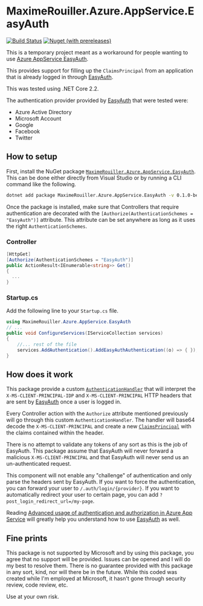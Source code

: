 # MaximeRouiller.Azure.AppService.EasyAuth

[![Build Status](https://dev.azure.com/marouill/Azure.AppService.EasyAuth/_apis/build/status/MaximRouiller.MaximeRouiller.Azure.AppService.EasyAuth?branchName=master)](https://dev.azure.com/marouill/Azure.AppService.EasyAuth/_build/latest?definitionId=5&branchName=master)
[![Nuget (with prereleases)](https://img.shields.io/nuget/vpre/MaximeRouiller.Azure.AppService.EasyAuth.svg)][NuGetPackage]

This is a temporary project meant as a workaround for people wanting to use [Azure AppService EasyAuth][EasyAuth].

This provides support for filling up the `ClaimsPrincipal` from an application that is already logged in through [EasyAuth][EasyAuth].

This was tested using .NET Core 2.2.

The authentication provider provided by [EasyAuth][EasyAuth] that were tested were:

* Azure Active Directory
* Microsoft Account
* Google
* Facebook
* Twitter

## How to setup

First, install the NuGet package [`MaximeRouiller.Azure.AppService.EasyAuth`](https://www.nuget.org/packages/MaximeRouiller.Azure.AppService.EasyAuth/). This can be done either directly from Visual Studio or by running a CLI command like the following.

```bash
dotnet add package MaximeRouiller.Azure.AppService.EasyAuth -v 0.1.0-beta82
```

Once the package is installed, make sure that Controllers that require authentication are decorated with the `[Authorize(AuthenticationSchemes = "EasyAuth")]` attribute. This attribute can be set anywhere as long as it uses the right `AuthenticationSchemes`.

### Controller

```csharp
[HttpGet]
[Authorize(AuthenticationSchemes = "EasyAuth")]
public ActionResult<IEnumerable<string>> Get()
{
  ...
}
```

### Startup.cs

Add the following line to your `Startup.cs` file.

```csharp
using MaximeRouiller.Azure.AppService.EasyAuth
// ...
public void ConfigureServices(IServiceCollection services)
{
    //... rest of the file
    services.AddAuthentication().AddEasyAuthAuthentication((o) => { });
}
```

## How does it work

This package provide a custom [`AuthenticationHandler`](https://docs.microsoft.com/dotnet/api/microsoft.aspnetcore.authentication.authenticationhandler-1?view=aspnetcore-2.2&WT.mc_id=easyauth-github-marouill) that will interpret the `X-MS-CLIENT-PRINCIPAL-IDP` and `X-MS-CLIENT-PRINCIPAL` HTTP headers that are sent by [EasyAuth][EasyAuth] once a user is logged in.

Every Controller action with the `Authorize` attribute mentioned previously will go through this custom `AuthenticationHandler`. The handler will base64 decode the `X-MS-CLIENT-PRINCIPAL` and create a new [`ClaimsPrincipal`](https://docs.microsoft.com/dotnet/api/system.security.claims.claimsprincipal?view=netcore-2.2&WT.mc_id=easyauth-github-marouill) with the claims contained within the header.

There is no attempt to validate any tokens of any sort as this is the job of EasyAuth. This package assume that EasyAuth will never forward a malicious `X-MS-CLIENT-PRINCIPAL` and that EasyAuth will never send us an un-authenticated request.

This component will not enable any "challenge" of authentication and only parse the headers sent by EasyAuth. If you want to force the authentication, you can forward your user to `/.auth/login/{provider}`. If you want to automatically redirect your user to certain page, you can add `?post_login_redirect_url=/my-page`.

Reading [Advanced usage of authentication and authorization in Azure App Service](https://docs.microsoft.com/azure/app-service/app-service-authentication-how-to?WT.mc_id=easyauth-github-marouill) will greatly help you understand how to use [EasyAuth][EasyAuth] as well.

## Fine prints

This package is not supported by Microsoft and by using this package, you agree that no support will be provided. Issues can be opened and I will do my best to resolve them. There is no guarantee provided with this package in any sort, kind, nor will there be in the future. While this coded was created while I'm employed at Microsoft, it hasn't gone through security review, code review, etc. 

Use at your own risk.


[EasyAuth]: https://docs.microsoft.com/azure/app-service/overview-authentication-authorization?WT.mc_id=easyauth-github-marouill
[NuGetPackage]: https://www.nuget.org/packages/MaximeRouiller.Azure.AppService.EasyAuth/
